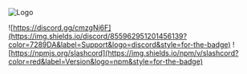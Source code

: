 ![Logo](https://cdn.discordapp.com/attachments/857360403150274630/860292688582148096/unknown.png)

![https://discord.gg/cmzgNj6F](https://img.shields.io/discord/855962951201456139?color=7289DA&label=Support&logo=discord&style=for-the-badge)
![https://npmjs.org/slashcord](https://img.shields.io/npm/v/slashcord?color=red&label=Version&logo=npm&style=for-the-badge)
